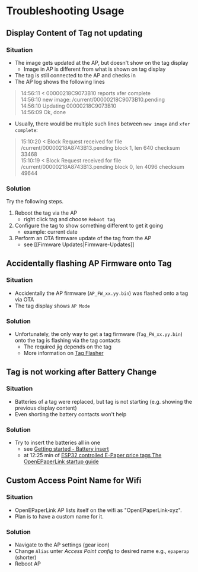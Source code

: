 # Troubleshooting Usage

## Display Content of Tag not updating
### Situation
- The image gets updated at the AP, but doesn't show on the tag display
  - Image in AP is different from what is shown on tag display
- The tag is still connected to the AP and checks in
- The AP log shows the following lines
> 14:56:11 < 00000218C9073B10 reports xfer complete  
> 14:56:10 new image: /current/00000218C9073B10.pending  
> 14:56:10 Updating 00000218C9073B10  
> 14:56:09 Ok, done  
- Usually, there would be multiple such lines between `new image` and `xfer complete`:
> 15:10:20 < Block Request received for file /current/00000218A8743B13.pending block 1, len 640 checksum 33468  
> 15:10:19 < Block Request received for file /current/00000218A8743B13.pending block 0, len 4096 checksum 49644  

### Solution  
Try the following steps.
1. Reboot the tag via the AP
   - right click tag and choose `Reboot tag`
1. Configure the tag to show something different to get it going
   - example: current date
1. Perform an OTA firmware update of the tag from the AP
   - see [[Firmware Updates|Firmware-Updates]]


## Accidentally flashing AP Firmware onto Tag
### Situation
- Accidentally the AP firmware (`AP_FW_xx.yy.bin`) was flashed onto a tag via OTA
- The tag display shows `AP Mode`

### Solution
- Unfortunately, the only way to get a tag firmware (`Tag_FW_xx.yy.bin`) onto the tag is flashing via the tag contacts
  - The required jig depends on the tag
  - More information on [Tag Flasher](https://github.com/jjwbruijn/OpenEPaperLink/tree/master/Tag_Flasher)

## Tag is not working after Battery Change
### Situation
- Batteries of a tag were replaced, but tag is not starting (e.g. showing the previous display content)
- Even shorting the battery contacts won't help

### Solution
- Try to insert the batteries all in one
  - see [Getting started - Battery insert](https://github.com/jjwbruijn/OpenEPaperLink/blob/master/Hardware/OpenEPaperLink%20Mini%20AP/Getting%20Started.md#adding-tags)
  - at 12:25 min of [ESP32 controlled E-Paper price tags The OpenEPaperLink startup guide](https://youtu.be/Etonkolz9Bs?si=11eEj-10Ghm8n1p5&t=743)

## Custom Access Point Name for Wifi
### Situation
- OpenEPaperLink AP lists itself on the wifi as "OpenEPaperLink-xyz".
- Plan is to have a custom name for it.

### Solution
- Navigate to the AP settings (gear icon)
- Change `Alias` unter _Access Point config_ to desired name e.g., `epaperap` (shorter)
- Reboot AP
